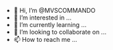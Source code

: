 - 👋 Hi, I’m @MVSCOMMANDO
- 👀 I’m interested in ...
- 🌱 I’m currently learning ...
- 💞️ I’m looking to collaborate on ...
- 📫 How to reach me ...

<!---
MVSCOMMANDO/MVSCOMMANDO is a ✨ special ✨ repository because its `README.md` (this file) appears on your GitHub profile.
You can click the Preview link to take a look at your changes.
--->
